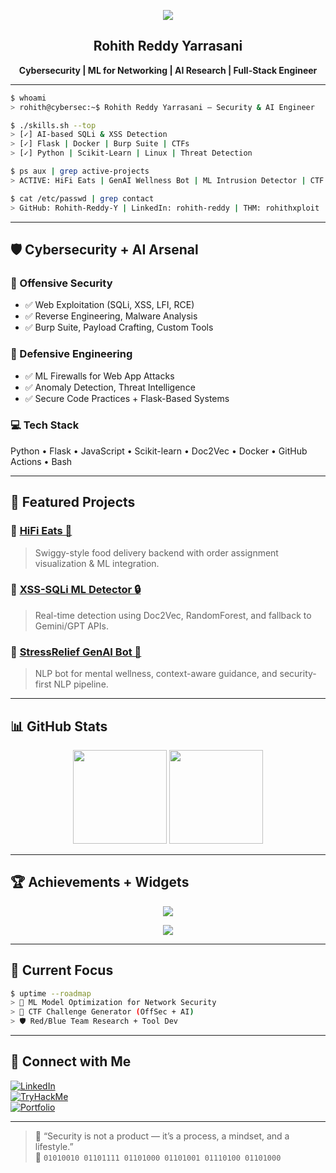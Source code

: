 
<!-- Typing SVG Animation -->
<p align="center">
  <img src="https://readme-typing-svg.herokuapp.com?font=JetBrains+Mono&size=20&duration=4000&color=00F7FF&center=true&vCenter=true&lines=Hey+I'm+Rohith+Reddy+Yarrasani+🚀;Cybersecurity+%7C+AI+%7C+Full+Stack+Nerd;Always+Hacking+Something...">
</p>

<h2 align="center">Rohith Reddy Yarrasani</h2>
<p align="center"><b>Cybersecurity | ML for Networking | AI Research | Full-Stack Engineer</b></p>

---

```bash
$ whoami
> rohith@cybersec:~$ Rohith Reddy Yarrasani — Security & AI Engineer

$ ./skills.sh --top
> [✓] AI-based SQLi & XSS Detection
> [✓] Flask | Docker | Burp Suite | CTFs
> [✓] Python | Scikit-Learn | Linux | Threat Detection

$ ps aux | grep active-projects
> ACTIVE: HiFi Eats | GenAI Wellness Bot | ML Intrusion Detector | CTF Engine

$ cat /etc/passwd | grep contact
> GitHub: Rohith-Reddy-Y | LinkedIn: rohith-reddy | THM: rohithxploit | Dev: rohithy.dev
```

---

## 🛡️ Cybersecurity + AI Arsenal

### 🧠 Offensive Security
- ✅ Web Exploitation (SQLi, XSS, LFI, RCE)
- ✅ Reverse Engineering, Malware Analysis
- ✅ Burp Suite, Payload Crafting, Custom Tools

### 🔐 Defensive Engineering
- ✅ ML Firewalls for Web App Attacks
- ✅ Anomaly Detection, Threat Intelligence
- ✅ Secure Code Practices + Flask-Based Systems

### 💻 Tech Stack
Python • Flask • JavaScript • Scikit-learn • Doc2Vec • Docker • GitHub Actions • Bash

---

## 🚀 Featured Projects

### 🔹 [HiFi Eats 🍔](https://github.com/Rohith-Reddy-Y/HiFi_Delivery_Eats)
> Swiggy-style food delivery backend with order assignment visualization & ML integration.

### 🔹 [XSS-SQLi ML Detector 🔒](https://github.com/yourrepo)
> Real-time detection using Doc2Vec, RandomForest, and fallback to Gemini/GPT APIs.

### 🔹 [StressRelief GenAI Bot 🤖](https://github.com/yourrepo)
> NLP bot for mental wellness, context-aware guidance, and security-first NLP pipeline.

---

## 📊 GitHub Stats

<p align="center">
  <img src="https://github-readme-stats.vercel.app/api?username=Rohith-Reddy-Y&show_icons=true&theme=radical&count_private=true" height="150"/>
  <img src="https://github-readme-stats.vercel.app/api/top-langs/?username=Rohith-Reddy-Y&layout=compact&theme=radical" height="150"/>
</p>

---

## 🏆 Achievements + Widgets

<p align="center">
  <img src="https://github-profile-trophy.vercel.app/?username=Rohith-Reddy-Y&theme=algolia&column=7" />
</p>

<p align="center">
  <img src="https://github.com/Rohith-Reddy-Y/Rohith-Reddy-Y/blob/output/github-contribution-grid-snake.svg" />
</p>

---

## 🔭 Current Focus

```bash
$ uptime --roadmap
> 🧪 ML Model Optimization for Network Security
> 🚧 CTF Challenge Generator (OffSec + AI)
> 🛡️ Red/Blue Team Research + Tool Dev
```

---

## 🤝 Connect with Me

[![LinkedIn](https://img.shields.io/badge/LinkedIn-blue?logo=linkedin&style=flat&logoColor=white)](https://linkedin.com/in/rohith-reddy)  
[![TryHackMe](https://img.shields.io/badge/TryHackMe-red?logo=tryhackme&style=flat&logoColor=white)](https://tryhackme.com/p/rohithxploit)  
[![Portfolio](https://img.shields.io/badge/Portfolio-black?style=flat&logo=github)](https://rohithy.dev)

---

> 💬 “Security is not a product — it’s a process, a mindset, and a lifestyle.”  
> 🧠 `01010010 01101111 01101000 01101001 01110100 01101000`
